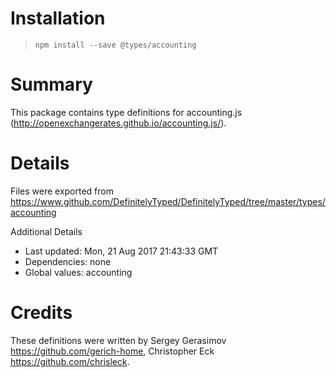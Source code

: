 # Installation
> `npm install --save @types/accounting`

# Summary
This package contains type definitions for accounting.js (http://openexchangerates.github.io/accounting.js/).

# Details
Files were exported from https://www.github.com/DefinitelyTyped/DefinitelyTyped/tree/master/types/accounting

Additional Details
 * Last updated: Mon, 21 Aug 2017 21:43:33 GMT
 * Dependencies: none
 * Global values: accounting

# Credits
These definitions were written by Sergey Gerasimov <https://github.com/gerich-home>, Christopher Eck <https://github.com/chrisleck>.
